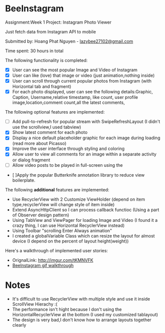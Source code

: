 # BeeInstagram
Assignment:Week 1 Project: Instagram Photo Viewer

Just fetch data from Instagram API to mobile

Submitted by: Hoang Phat Nguyen - lazybee27102@gmail.com

Time spent: 30 hours in total 

The following functionality is completed:

* [X] User can see the most popular Image and Video of Instagram
* [X] User can like (love) that image or video (just animation,nothing inside)
* [X] User can scroll through current popular photos from Instagram (with Horizontal tab and fragment)
* [X] For each photo displayed, user can see the following details:Graphic, Caption, Username,relative timestamp, like count, user profile image,location,comment count,all the latest comments,

The following optional features are implemented:

* [ ] Add pull-to-refresh for popular stream with SwipeRefreshLayout (I didn't use the scrollview,I used tabview)
* [X] Show latest comment for each photo 
* [X] Display a nice default placeholder graphic for each image during loading (read more about Picasso)
* [X] Improve the user interface through styling and coloring
* [X] Allow user to view all comments for an image within a separate activity or dialog fragment 
* [ ] Allow video posts to be played in full-screen using the
* [ ]Apply the popular Butterknife annotation library to reduce view boilerplate.

The following **additional** features are implemented:

- Use RecyclerView with 2 Customize ViewHolder (depend on item type,recyclerView will change style of item inside) 
- Extend AsyncHttpClient so I can process callback functioc (Using a part of Observer design pattern)
- Using TabView and ViewPager for loading Image and Video (I found it a crazy thing, I can use Horizontal RecyclerView instead)
- Using Toolbar "scrolling Enter Always animation"
- I created a globalVariable Class which can resize the layout for almost device (I depend on the percent of layout height(weight))

Here's a walkthrough of implemented user stories:
- OrignalLink: http://imgur.com/tKMNVFK
- [BeeInstagram gif walkthrough](http://i.imgur.com/tKMNVFK.gifv)


# Notes
- It's difficult to use RecyclerView with multiple style and use it inside ScrollView Hierachy :(
- The performance isn't hight because I don't using the HorizontalRecyclerView at the bottom (I used my customized tablayout)
- The design is very bad,I don't know how to arrange layouts together clearly

